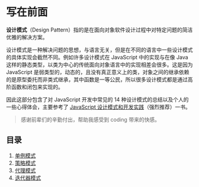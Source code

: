 # 写在前面

**设计模式**（Design Pattern）指的是在面向对象软件设计过程中对特定问题的简洁优雅的解决方案。

设计模式是一种解决问题的思想，与语言无关，但是在不同的语言中一些设计模式的具体实现会截然不同。例如许多设计模式在 JavaScript 中的实现与在像 Java 这样的静态类型，以类为中心的传统面向对象语言中的实现相差会很多。这是因为 JavaScript 是弱类型的，动态的，且没有真正意义上的类，对象之间的继承依赖的是原型委托而非类式继承，其中函数是一等公民，所以很多设计模式都是通过高阶函数和闭包来实现的。

因此这部分包含了对 JavaScript 开发中常见的 14 种设计模式的总结以及个人的一些心得体会，主要参考了 [JavaScript 设计模式和开发实践](https://www.ituring.com.cn/book/1632)（强烈推荐）一书。

> 感谢前辈们的辛勤付出，帮助我感受到 coding 带来的快感。

## 目录

1. [单例模式](./singleton.md)
2. [策略模式](./strategy.md)
3. [代理模式](./proxy.md)
4. [迭代器模式](./iterator.md)
